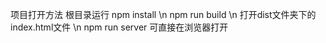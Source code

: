 项目打开方法
根目录运行 npm install \n
npm run build  \n
打开dist文件夹下的index.html文件   \n
npm run server   可直接在浏览器打开
